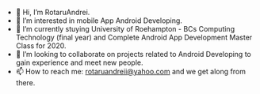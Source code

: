 - 👋 Hi, I’m RotaruAndrei.
- 👀 I’m interested in mobile App Android Developing.
- 🌱 I’m currently stuying University of Roehampton - BCs Computing Technology (final year) and Complete Android App Development Master Class for 2020.
- 💞️ I’m looking to collaborate on projects related to Android Developing to gain experience and meet new people.
- 📫 How to reach me: rotaruandreii@yahoo.com and we get along from there.

<!---
RotaruAndrei/RotaruAndrei is a ✨ special ✨ repository because its `README.md` (this file) appears on your GitHub profile.
You can click the Preview link to take a look at your changes.
--->
